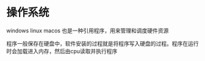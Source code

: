 # 操作系统
windows linux macos
也是一种引用程序，用来管理和调度硬件资源

程序一般保存在硬盘中，软件安装的过程就是将程序写入硬盘的过程。程序在运行时会加载进入内存，然后由cpu读取并执行程序


